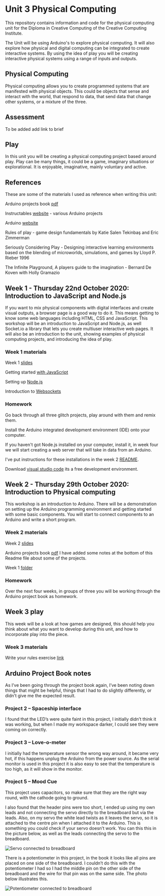 # Unit 3 Physical Computing
This repository contains information and code for the physical computing unit for the Diploma in Creative Computing of the Creative Computing Institute.

The Unit will be using Arduino's to explore physical computing. It will also explore how physical and digital computing can be integrated to create interactive systems. By using the idea of play you will be creating interactive physical systems using a range of inputs and outputs. 

## Physical Computing
 Physical computing allows you to create programmed systems that are manifested with physical objects. This could be objects that sense and interact with the world, that respond to data, that send data that change other systems, or a mixture of the three.

## Assessment
To be added add link to brief

## Play
In this unit you will be creating a physical computing project based around play. Play can be many things, it could be a game, imaginary situations or explorational. It is enjoyable, imaginative, mainly voluntary and active.

## References
These are some of the materials I used as reference when writing this unit:

Arduino projects book [pdf](https://bastiaanvanhengel.files.wordpress.com/2016/06/arduino_projects_book.pdf)

Instructables [website](https://www.instructables.com/) - various Arduino projects

Arduino [website](https://www.arduino.cc/)

Rules of play - game design fundamentals by Katie Salen Tekinbaş and Eric Zimmerman 

Seriously Considering Play - Designing interactive learning environments based on the blending of microworlds, simulations, and games by Lloyd P. Rieber 1996

The Infinite Playground, A players guide to the imagination - Bernard De Koven with Holly Gramazio

## Week 1 - Thursday 22nd October 2020: Introduction to JavaScript and Node.js
If you want to mix physical components with digital interfaces and create visual outputs, a browser page is a good way to do it. This means getting to know some web languages including HTML, CSS and JavaScript. This workshop will be an introduction to JavaScript and Node.js, as well Socket.io a library that lets you create multiuser interactive web pages. It will also be an introduction to the unit, showing examples of physical computing projects, and introducing the idea of play.

### Week 1 materials
Week 1 [slides](https://developdata.github.io/unit3_week_01)

Getting started [with JavaScript]( https://glitch.com/edit/#!/start-javascript)

Setting up [Node.js]( https://glitch.com/edit/#!/start-nodeapp)

Introduction to [Websockets]( https://glitch.com/edit/#!/start-sockets)

### Homework
Go back through all three glitch projects, play around with them and remix them.

Install the Arduino integrated development environment (IDE) onto your computer.

If you haven't got Node.js installed on your computer, install it, in week four we will start creating a web server that will take in data from an Arduino.  

I've put instructions for these installations in the week 2 [README](https://github.com/developdata/CCIDiploma-Unit3/blob/master/week2/README.md). 

Download [visual studio code](https://visualstudio.microsoft.com/free-developer-offers/) its a free development environment. 

## Week 2 - Thursday 29th October 2020: Introduction to Physical computing
This workshop is an introduction to Arduino. There will be a demonstration on setting up the Arduino programming environment and getting started with some basic components. You will start to connect components to an Arduino and write a short program.

### Week 2 materials
Week 2 [slides](https://developdata.github.io/unit3_slides/week_02/#0)

Arduino projects book [pdf](https://bastiaanvanhengel.files.wordpress.com/2016/06/arduino_projects_book.pdf) I have added some notes at the bottom of this Readme file about some of the projects.

Week 1 [folder](https://github.com/developdata/CCIDiploma-Unit3/tree/master/week1)

### Homework
Over the next four weeks, in groups of three you will be working through the Arduino project book as homework. 


## Week 3 play
This week will be a look at how games are designed, this should help you think about what you want to develop during this unit, and how to incorporate play into the piece.

### Week 3 materials
Write your rules exercise [link](https://write-your-rules.glitch.me/)

## Arduino Project Book notes 
As I’ve been going through the project book again, I’ve been noting down things that might be helpful, things that I had to do slightly differently, or didn’t give me the expected result. 

### Project 2 – Spaceship interface 
I found that the LED’s were quite faint in this project, I initially didn’t think it was working, but when I made my workspace darker, I could see they were coming on correctly. 

### Project 3 – Love-o-meter 
I initially had the temperature sensor the wrong way around, it became very hot, if this happens unplug the Arduino from the power source. As the serial monitor is used in this project it is also easy to see that the temperature is too high, as it will show in the monitor. 

### Project 5 – Mood Cue 
This project uses capacitors, so make sure that they are the right way round, with the cathode going to ground. 

I also found that the header pins were too short, I ended up using my own leads and not connecting the servo directly to the breadboard but via the leads. Also, on my servo the white lead twists as it leaves the servo, so it is attached to the centre pin when I attached it to the Arduino. This is something you could check if your servo doesn’t work. You can this this in the picture below, as well as the leads connecting the servo to the breadboard. 

![Servo connected to breadboard](images/arduino1.jpg) 

There is a potentiometer in this project, in the book it looks like all pins are placed on one side of the breadboard. I couldn’t do this with the potentiometer I had so I had the middle pin on the other side of the breadboard and the wire for that pin was on the same side. The photo below illustrates this.  

![Potentiometer connected to breadboard](images/arduino2.jpg) 
